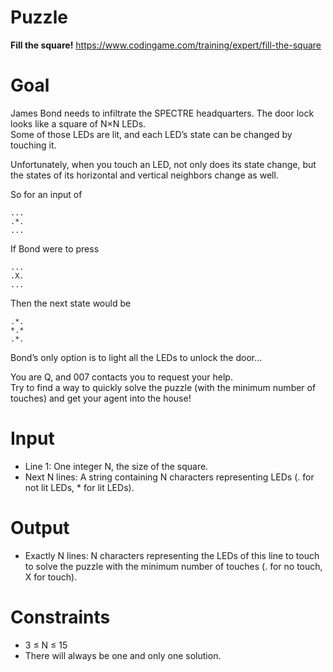 # Puzzle
**Fill the square!** https://www.codingame.com/training/expert/fill-the-square

# Goal
James Bond needs to infiltrate the SPECTRE headquarters. The door lock looks like a square of N×N LEDs.  
Some of those LEDs are lit, and each LED’s state can be changed by touching it.

Unfortunately, when you touch an LED, not only does its state change, but the states of its horizontal and vertical neighbors change as well.

So for an input of
```
...
.*.
...
```

If Bond were to press
```
...
.X.
...
```

Then the next state would be
```
.*.
*.*
.*.
```

Bond’s only option is to light all the LEDs to unlock the door…

You are Q, and 007 contacts you to request your help.   
Try to find a way to quickly solve the puzzle (with the minimum number of touches) and get your agent into the house!

# Input
* Line 1: One integer N, the size of the square.
* Next N lines: A string containing N characters representing LEDs (. for not lit LEDs, * for lit LEDs).

# Output
* Exactly N lines: N characters representing the LEDs of this line to touch to solve the puzzle with the minimum number of touches (. for no touch, X for touch).

# Constraints
* 3 ≤ N ≤ 15
* There will always be one and only one solution.
